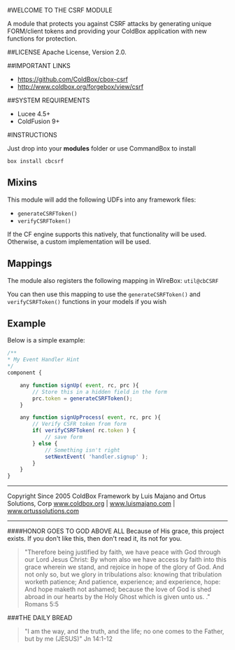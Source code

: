 #WELCOME TO THE CSRF MODULE

A module that protects you against CSRF attacks by generating unique FORM/client tokens and providing your ColdBox application with new functions for protection.

##LICENSE
Apache License, Version 2.0.

##IMPORTANT LINKS
- https://github.com/ColdBox/cbox-csrf
- http://www.coldbox.org/forgebox/view/csrf

##SYSTEM REQUIREMENTS
- Lucee 4.5+
- ColdFusion 9+

#INSTRUCTIONS

Just drop into your **modules** folder or use CommandBox to install

`box install cbcsrf`

## Mixins
This module will add the following UDFs into any framework files: 

- `generateCSRFToken()`
- `verifyCSRFToken()`

If the CF engine supports this natively, that functionality will be used.  Otherwise, a custom implementation will be used.  

## Mappings
The module also registers the following mapping in WireBox: `util@cbCSRF`

You can then use this mapping to use the `generateCSRFToken()` and `verifyCSRFToken()` functions in your models if you wish

## Example
Below is a simple example:

```js
/**
* My Event Handler Hint
*/
component {

    any function signUp( event, rc, prc ){
        // Store this in a hidden field in the form
        prc.token = generateCSRFToken();
    }

    any function signUpProcess( event, rc, prc ){
        // Verify CSFR token from form
        if( verifyCSRFToken( rc.token ) {
            // save form
        } else {
            // Something isn't right
            setNextEvent( 'handler.signup' );
        }
    }
}
```

********************************************************************************
Copyright Since 2005 ColdBox Framework by Luis Majano and Ortus Solutions, Corp
www.coldbox.org | www.luismajano.com | www.ortussolutions.com
********************************************************************************
####HONOR GOES TO GOD ABOVE ALL
Because of His grace, this project exists. If you don't like this, then don't read it, its not for you.

>"Therefore being justified by faith, we have peace with God through our Lord Jesus Christ:
By whom also we have access by faith into this grace wherein we stand, and rejoice in hope of the glory of God.
And not only so, but we glory in tribulations also: knowing that tribulation worketh patience;
And patience, experience; and experience, hope:
And hope maketh not ashamed; because the love of God is shed abroad in our hearts by the 
Holy Ghost which is given unto us. ." Romans 5:5

###THE DAILY BREAD
 > "I am the way, and the truth, and the life; no one comes to the Father, but by me (JESUS)" Jn 14:1-12